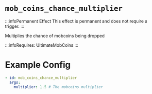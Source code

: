 # `mob_coins_chance_multiplier`
:::infoPermanent Effect
This effect is permanent and does not require a trigger.
:::

Multiplies the chance of mobcoins being dropped


:::infoRequires:
UltimateMobCoins
:::

# Example Config
```yaml
- id: mob_coins_chance_multiplier
  args:
    multiplier: 1.5 # The mobcoins multiplier
```
